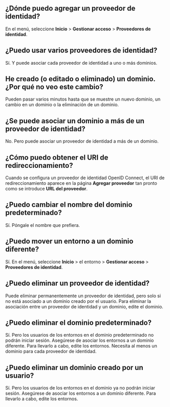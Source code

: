 ## ¿Dónde puedo agregar un proveedor de identidad?


En el menú, seleccione **Inicio** > **Gestionar acceso** > **Proveedores de identidad**.

## ¿Puedo usar varios proveedores de identidad?


Sí. Y puede asociar cada proveedor de identidad a uno o más dominios.

## He creado (o editado o eliminado) un dominio. ¿Por qué no veo este cambio?


Pueden pasar varios minutos hasta que se muestre un nuevo dominio, un cambio en un dominio o la eliminación de un dominio.

## ¿Se puede asociar un dominio a más de un proveedor de identidad?


No. Pero puede asociar un proveedor de identidad a más de un dominio.

## ¿Cómo puedo obtener el URI de redireccionamiento?


Cuando se configura un proveedor de identidad OpenID Connect, el URI de redireccionamiento aparece en la página **Agregar proveedor** tan pronto como se introduce **URL del proveedor**.

## ¿Puedo cambiar el nombre del dominio predeterminado?


Sí. Póngale el nombre que prefiera.

## ¿Puedo mover un entorno a un dominio diferente?


Sí. En el menú, seleccione **Inicio** > el entorno > **Gestionar acceso** > **Proveedores de identidad**.

## ¿Puedo eliminar un proveedor de identidad?


Puede eliminar permanentemente un proveedor de identidad, pero solo si no está asociado a un dominio creado por el usuario. Para eliminar la asociación entre un proveedor de identidad y un dominio, edite el dominio.

## ¿Puedo eliminar el dominio predeterminado?


Sí. Pero los usuarios de los entornos en el dominio predeterminado no podrán iniciar sesión. Asegúrese de asociar los entornos a un dominio diferente. Para llevarlo a cabo, edite los entornos. Necesita al menos un dominio para cada proveedor de identidad.

## ¿Puedo eliminar un dominio creado por un usuario?


Sí. Pero los usuarios de los entornos en el dominio ya no podrán iniciar sesión. Asegúrese de asociar los entornos a un dominio diferente. Para llevarlo a cabo, edite los entornos.

